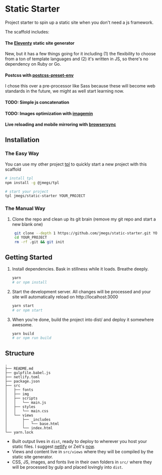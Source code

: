 # Static Starter

Project starter to spin up a static site when you don't need a js framework.

The scaffold includes:

#### The [Eleventy][1] static site generator

New, but it has a few things going for it including (1) the flexibility to choose from a ton of template languages and (2) it's written in JS, so there's no dependency on Ruby or Go.

#### Postcss with [postcss-preset-env]

I chose this over a pre-processor like Sass because these will become web standards in the future, we might as well start learning now.

#### TODO: Simple js concatenation

#### TODO: Images optimization with [imagemin]

#### Live reloading and mobile mirroring with [browsersync]

## Installation

### The Easy Way

You can use my other project [tpl] to quickly start a new project with this scaffold

```sh
# install tpl
npm install -g @jmegs/tpl

# start your project
tpl jmegs/static-starter YOUR_PROJECT
```

### The Manual Way

1.  Clone the repo and clean up its git brain (remove my git repo and start a new blank one)

    ```sh
     git clone --depth 1 https://github.com/jmegs/static-starter.git YOUR_PROJECT
     cd YOUR_PROJECT
     rm -rf .git && git init
    ```

## Getting Started

1.  Install dependencies. Bask in stillness while it loads. Breathe deeply.

    ```sh
    yarn
    # or npm install
    ```

2.  Start the development server. All changes will be processed and your site will automatically reload on http://localhost:3000

    ```sh
    yarn start
    # or npm start
    ```

3.  When you're done, build the project into dist/ and deploy it somewhere awesome.

    ```sh
    yarn build
    # or npm run build
    ```

## Structure

```
.
├── README.md
├── gulpfile.babel.js
├── netlify.toml
├── package.json
├── src
│   ├── fonts
│   ├── img
│   ├── scripts
│   │   └── main.js
│   ├── styles
│   │   └── main.css
│   └── views
│       ├── _includes
│       │   └── base.html
│       └── index.html
└── yarn.lock
```

- Built output lives in `dist`, ready to deploy to wherever you host your static files. I suggest [netlify] or Zeit's [now].
- Views and content live in `src/views` where they will be compiled by the static site generator.
- CSS, JS, images, and fonts live in their own folders in `src/` where they will be processed by gulp and placed lovingly into `dist`.

[1]: https://www.11ty.io/
[tpl]: https://github.com/jmegs/tpl
[postcss-preset-env]: https://github.com/csstools/postcss-preset-env
[imagemin]: https://github.com/sindresorhus/gulp-imagemin
[browsersync]: https://browsersync.io/docs
[netlify]: https://www.netlify.com/
[now]: https://zeit.co/now
